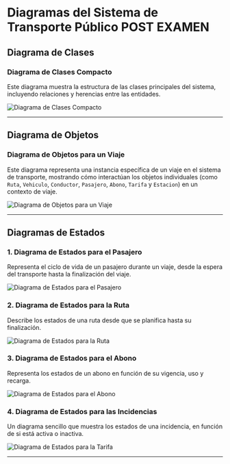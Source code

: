 # Diagramas del Sistema de Transporte Público POST EXAMEN


## Diagrama de Clases

### Diagrama de Clases Compacto
Este diagrama muestra la estructura de las clases principales del sistema, incluyendo relaciones y herencias entre las entidades.

![Diagrama de Clases Compacto](./images/PostExamen/iteracionPostExamenDiagramaClases.svg)

---

## Diagrama de Objetos

### Diagrama de Objetos para un Viaje
Este diagrama representa una instancia específica de un viaje en el sistema de transporte, mostrando cómo interactúan los objetos individuales (como `Ruta`, `Vehiculo`, `Conductor`, `Pasajero`, `Abono`, `Tarifa` y `Estacion`) en un contexto de viaje.

![Diagrama de Objetos para un Viaje](./images/PostExamen/IteracionPostExamenDiagramaObjetos.svg)

---

## Diagramas de Estados

### 1. Diagrama de Estados para el Pasajero
Representa el ciclo de vida de un pasajero durante un viaje, desde la espera del transporte hasta la finalización del viaje.

![Diagrama de Estados para el Pasajero](./images/PostExamen/IteracionPostExamenEstadosPasajero.svg)

### 2. Diagrama de Estados para la Ruta
Describe los estados de una ruta desde que se planifica hasta su finalización.

![Diagrama de Estados para la Ruta](./images/PostExamen/IteracionPostExamenEstadosRuta.svg)

### 3. Diagrama de Estados para el Abono
Representa los estados de un abono en función de su vigencia, uso y recarga.

![Diagrama de Estados para el Abono](./images/PostExamen/IteracionPostExamenEstadosAbono.svg/)

### 4. Diagrama de Estados para las Incidencias
Un diagrama sencillo que muestra los estados de una incidencia, en función de si está activa o inactiva.

![Diagrama de Estados para la Tarifa](./images/PostExamen/IteracionPostExamenEstadosIncidencia.svg)

---

